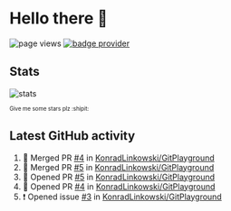 # Hello there 👋

![page views](https://komarev.com/ghpvc/?username=konradlinkowski&color=brightgreen)
[![badge provider](https://anybadge.herokuapp.com/badge?label=create&message=your%20own%20badge)](https://github.com/KonradLinkowski/AnyBadge)

## Stats
![stats](https://github-readme-stats.vercel.app/api?username=KonradLinkowski&hide_title=true&show_icons=true&include_all_commits=true&count_private=true&disable_animations=true&theme=dark)

<sub><sub>Give me some stars plz :shipit:</sub></sub>

## Latest GitHub activity
<!--START_SECTION:activity-->
1. 🎉 Merged PR [#4](https://github.com/KonradLinkowski/GitPlayground/pull/4) in [KonradLinkowski/GitPlayground](https://github.com/KonradLinkowski/GitPlayground)
2. 🎉 Merged PR [#5](https://github.com/KonradLinkowski/GitPlayground/pull/5) in [KonradLinkowski/GitPlayground](https://github.com/KonradLinkowski/GitPlayground)
3. 💪 Opened PR [#5](https://github.com/KonradLinkowski/GitPlayground/pull/5) in [KonradLinkowski/GitPlayground](https://github.com/KonradLinkowski/GitPlayground)
4. 💪 Opened PR [#4](https://github.com/KonradLinkowski/GitPlayground/pull/4) in [KonradLinkowski/GitPlayground](https://github.com/KonradLinkowski/GitPlayground)
5. ❗️ Opened issue [#3](https://github.com/KonradLinkowski/GitPlayground/issues/3) in [KonradLinkowski/GitPlayground](https://github.com/KonradLinkowski/GitPlayground)
<!--END_SECTION:activity-->
